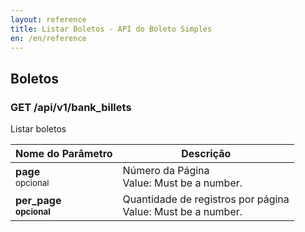 ```yaml
---
layout: reference
title: Listar Boletos - API do Boleto Simples
en: /en/reference
---
```


## Boletos


### GET /api/v1/bank_billets
Listar boletos

<table class='table table-bordered features'>
  <thead>
    <tr>
      <th>Nome do Parâmetro</th>
      <th>Descrição</th>
    </tr>
  </thead>
  <tbody>
  <tr>
    <td>
      <strong>page</strong>
      <br/>
      <small>opcional</small>
    </td>
    <td>
        Número da Página
        <br/>
        Value: Must be a number.
    </td>
  </tr>
  <tr>
    <td>
      <strong>per_page<strong>
      <br/>
      <small>opcional</small>
    </td>
    <td>
      Quantidade de registros por página
      <br/>
      Value: Must be a number.
    </td>
  </tr>
  </tbody>
</table>
